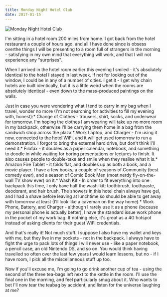 ```yaml
---
title: Monday Night Hotel Club
date: 2017-01-15
---
```


![Monday Night Hotel Club](https://source.unsplash.com/4v9Kk01mEbY/1600x900)

I'm sitting in a hotel room 200 miles from home. I got back from the hotel restaurant a couple of hours ago, and all I have done since is obsess overthe things I will be presenting to a room full of strangers in the morning - satisfying in my own mind that everything will work, and that I will not experience any "surprises".

When I arrived in the hotel room earlier this evening I smiled - it's absolutely identical to the hotel I stayed in last week. If not for looking out of the window, I could be in any of a number of cities. I get it - I get why chain hotels are built identically, but it is a little weird when the rooms are  absolutely identical - even down to the mass-produced paintings on the walls.

Just in case you were wondering what I tend to carry in my bag when I travel, wonder no more (I'm not searching for activities to fill my evening with, honest):* Change of Clothes - trousers, shirt, socks, and underwear for tomorrow. I'm hoping the clothes I am wearing will take up no more room in my backpack, otherwise I'll be carrying them home in a bag from the sandwich shop across the plaza.* Work Laptop, and Charger - I'm using it now, connected to the hotel WiFi, and it will get used tomorrow to run a demonstration. I forgot to bring the external hard drive, but don't think I'll need it.* Filofax - it doubles as a paper calendar, notebook, and something to doodle in while waiting for boring presentations or lectures to finish. It also causes people to double-take and smile when they realise what it is.* Amazon Fire Tablet - it folds flat, and doubles up as both a book, and a movie player. I have a few books, a couple of seasons of Community (best comedy ever), and a season of Comic Book Men (most nerdy fly-on-the-wall TV show ever) on it.* Wash Kit - In order to fit everything into one backpack this time, I only have half the wash-kit; toothbrush, toothpaste, deodorant, and hair brush. The showers in this hotel chain always have gel, and I had a shave before leaving at lunchtime so should be able to get away with tomorrow at least (I'll look like a caveman on the way home).* Work Phone, Battery, and Charger - although I rarely use it as a phone (because my personal phone is actually better), I have the standard issue work phone in the pocket of my work bag. If nothing else, it's great as a 4G hotspot instead of asking clients for their guest WiFi credentials.

And that's really it! Not much stuff. I suppose I also have my wallet and keys with me, but they live in my pockets - not in the backpack. I always have to fight the urge to pack lots of things I will never use - like a paper notebook, a pencil case, an old Nintendo DS, and so on. You would think having travelled so often over the last few years I would learn lessons, but no - if I have room, I pick all the miscellaneous stuff up too.

Now if you'll excuse me, I'm going to go drink another cup of tea - using the second of the three tea-bags left next to the kettle in the room. I'll use the final one in the morning, and feel particularly smug about it. Who wants to bet I'll now tear the teabag by accident, and listen for the universe laughing at me?